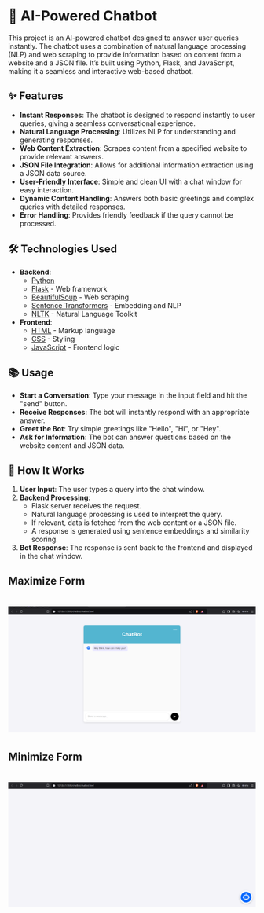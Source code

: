 # 📢 AI-Powered Chatbot

This project is an AI-powered chatbot designed to answer user queries instantly. The chatbot uses a combination of natural language processing (NLP) and web scraping to provide information based on content from a website and a JSON file. It’s built using Python, Flask, and JavaScript, making it a seamless and interactive web-based chatbot.

## ✨ Features

- **Instant Responses**: The chatbot is designed to respond instantly to user queries, giving a seamless conversational experience.
- **Natural Language Processing**: Utilizes NLP for understanding and generating responses.
- **Web Content Extraction**: Scrapes content from a specified website to provide relevant answers.
- **JSON File Integration**: Allows for additional information extraction using a JSON data source.
- **User-Friendly Interface**: Simple and clean UI with a chat window for easy interaction.
- **Dynamic Content Handling**: Answers both basic greetings and complex queries with detailed responses.
- **Error Handling**: Provides friendly feedback if the query cannot be processed.

## 🛠️ Technologies Used

- **Backend**:
  - [Python](https://www.python.org/)
  - [Flask](https://flask.palletsprojects.com/) - Web framework
  - [BeautifulSoup](https://www.crummy.com/software/BeautifulSoup/) - Web scraping
  - [Sentence Transformers](https://www.sbert.net/) - Embedding and NLP
  - [NLTK](https://www.nltk.org/) - Natural Language Toolkit
- **Frontend**:
  - [HTML](https://developer.mozilla.org/en-US/docs/Web/HTML) - Markup language
  - [CSS](https://developer.mozilla.org/en-US/docs/Web/CSS) - Styling
  - [JavaScript](https://developer.mozilla.org/en-US/docs/Web/JavaScript) - Frontend logic

## 📚 Usage

- **Start a Conversation**: Type your message in the input field and hit the "send" button.
- **Receive Responses**: The bot will instantly respond with an appropriate answer.
- **Greet the Bot**: Try simple greetings like "Hello", "Hi", or "Hey".
- **Ask for Information**: The bot can answer questions based on the website content and JSON data.


## 🧐 How It Works

1. **User Input**: The user types a query into the chat window.
2. **Backend Processing**:
   - Flask server receives the request.
   - Natural language processing is used to interpret the query.
   - If relevant, data is fetched from the web content or a JSON file.
   - A response is generated using sentence embeddings and similarity scoring.
3. **Bot Response**: The response is sent back to the frontend and displayed in the chat window.

## Maximize Form
# <img src="https://github.com/Sushanthsush43/WebsiteChatBot_NLP_DataScience/blob/main/assets/images/Screenshot%20(242).png" alt="Image Alt Text" style="width:900px;" />

## Minimize Form
# <img src="https://github.com/Sushanthsush43/WebsiteChatBot_NLP_DataScience/blob/main/assets/images/Screenshot%20(243).png" alt="Image Alt Text" style="width:900px;" />
